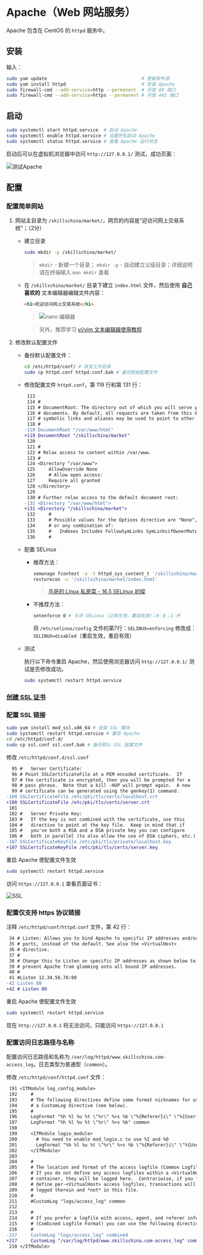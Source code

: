 # Apache（Web 网站服务）

Apache 包含在 CentOS 的 `httpd` 服务中。

## 安装

输入：
```sh
sudo yum update                                   # 更新软件源
sudo yum install httpd                            # 安装 Apache
sudo firewall-cmd --add-service=http --permanent  # 开放 80 端口
sudo firewall-cmd --add-service=https --permanent # 开放 443 端口
```

## 启动

```sh
sudo systemctl start httpd.service  # 启动 Apache
sudo systemctl enable httpd.service # 设置开机启动 Apache
sudo systemctl status httpd.service # 查看 Apache 运行状态
```

启动后可以在虚拟机浏览器中访问 `http://127.0.0.1/` 测试，成功页面：

![测试Apache](./img/testApache.jpg)

## 配置

### 配置简单网站

1. 网站主目录为 `/skillschina/market/`，网页的内容是“迎访问网上交易系统”；（2分）

   - 建立目录

     ```sh
     sudo mkdir -p /skillschina/market/
     ```

     > `mkdir` - 新建一个目录；
     > `mkdir -p` - 自动建立父级目录；详细说明请在终端输入 `man mkdir` 查看
   - 在 `/skillschina/market/` 目录下建立 `index.html` 文件，然后使用 **自己喜欢的** 文本编辑器编辑文件内容：

     ```html
     <h1>欢迎访问网上交易系统</h1>
     ```

     > ![nano 编辑器](./img/nano.jpg)
     
     > 另外，推荐学习 [vi/vim 文本编辑器使用教程](https://www.runoob.com/linux/linux-vim.html)

2. 修改默认配置文件

   - 备份默认配置文件：

     ```sh
     cd /etc/httpd/conf/ # 改变工作目录
     sudo cp httpd.conf httpd.conf.bak # 备份原始配置文件
     ```

   - 修改配置文件 `httpd.conf`，第 119 行和第 131 行：

     ```diff
      113 
      114 #
      115 # DocumentRoot: The directory out of which you will serve your
      116 # documents. By default, all requests are taken from this directory, but
      117 # symbolic links and aliases may be used to point to other locations.
      118 #
     -119 DocumentRoot "/var/www/html"
     +119 DocumentRoot "/skillschina/market"
      120 
      121 #
      122 # Relax access to content within /var/www.
      123 #
      124 <Directory "/var/www">
      125     AllowOverride None
      126     # Allow open access:
      127     Require all granted
      128 </Directory>
      129 
      130 # Further relax access to the default document root:
     -131 <Directory "/var/www/html">
     +131 <Directory "/skillschina/market">
      132     #
      133     # Possible values for the Options directive are "None", "All",
      134     # or any combination of:
      135     #   Indexes Includes FollowSymLinks SymLinksifOwnerMatch ExecCGI MultiViews
      136     #
     ```

   - 配置 SELinux

     + 推荐方法：

       ```sh
       semanage fcontext -a -t httpd_sys_content_t '/skillschina/market/index.html'
       restorecon -v '/skillschina/market/index.html'
       ```

       > [鸟哥的 Linux 私房菜 - 16.5 SELinux 初探](http://linux.vbird.org/linux_basic/0440processcontrol.php#selinux)

     + 不推荐方法：

       ```sh
       setenforce 0 # 关闭 SELinux（立即生效，重启失效）；0-关；1-开
       ```

       将 `/etc/selinux/config` 文件的第7行：`SELINUX=enforcing`
       修改成：`SELINUX=disabled`（重启生效，重启有效）

   - 测试

     执行以下命令重启 Apache，然后使用浏览器访问 `http://127.0.0.1/` 测试是否修改成功。

     ```sh
     sudo systemctl restart httpd.service
     ```

### [创建 SSL 证书](../CA/#创建-ssl-证书)

### 配置 SSL 链接

```sh
sudo yum install mod_ssl.x86_64 # 安装 SSL 模块
sudo systemctl restart httpd.service # 重启 Apache
cd /etc/httpd/conf.d/
sudo cp ssl.conf ssl.conf.bak # 备份默认 SSL 配置文件
```

修改 `/etc/httpd/conf.d/ssl.conf`

```diff
  95 #   Server Certificate:
  96 # Point SSLCertificateFile at a PEM encoded certificate.  If
  97 # the certificate is encrypted, then you will be prompted for a
  98 # pass phrase.  Note that a kill -HUP will prompt again.  A new
  99 # certificate can be generated using the genkey(1) command.
-100 SSLCertificateFile /etc/pki/tls/certs/localhost.crt
+100 SSLCertificateFile /etc/pki/tls/certs/server.crt
 101 
 102 #   Server Private Key:
 103 #   If the key is not combined with the certificate, use this
 104 #   directive to point at the key file.  Keep in mind that if
 105 #   you've both a RSA and a DSA private key you can configure
 106 #   both in parallel (to also allow the use of DSA ciphers, etc.)
-107 SSLCertificateKeyFile /etc/pki/tls/private/localhost.key
+107 SSLCertificateKeyFile /etc/pki/tls/certs/server.key
```

重启 Apache 使配置文件生效

```sh
sudo systemctl restart httpd.service
```

访问 `https://127.0.0.1` 查看页面证书：

![SSL](./img/sslDone.jpg)

### 配置仅支持 https 协议链接

注释 `/etc/httpd/conf/httpd.conf` 文件，第 42 行：

```diff
 34 # Listen: Allows you to bind Apache to specific IP addresses and/or
 35 # ports, instead of the default. See also the <VirtualHost>
 36 # directive.
 37 #
 38 # Change this to Listen on specific IP addresses as shown below to 
 39 # prevent Apache from glomming onto all bound IP addresses.
 40 #
 41 #Listen 12.34.56.78:80
-42 Listen 80
+42 # Listen 80
```

重启 Apache 使配置文件生效

```sh
sudo systemctl restart httpd.service
```

现在 `http://127.0.0.1` 将无法访问，只能访问 `https://127.0.0.1`

### 配置访问日志路径与名称

配置访问日志路径和名称为 `/var/log/httpd/www.skillschina.com-access_log`，日志类型为普通型（`common`）。

修改 `/etc/httpd/conf/httpd.conf` 文件：

```diff
 191 <IfModule log_config_module>
 192     #
 193     # The following directives define some format nicknames for use with
 194     # a CustomLog directive (see below).
 195     #
 196     LogFormat "%h %l %u %t \"%r\" %>s %b \"%{Referer}i\" \"%{User-Agent}i\"" combined
 197     LogFormat "%h %l %u %t \"%r\" %>s %b" common
 198 
 199     <IfModule logio_module>
 200       # You need to enable mod_logio.c to use %I and %O
 201       LogFormat "%h %l %u %t \"%r\" %>s %b \"%{Referer}i\" \"%{User-Agent}i\" %I %O" combinedio
 202     </IfModule>
 203 
 204     #
 205     # The location and format of the access logfile (Common Logfile Format).
 206     # If you do not define any access logfiles within a <VirtualHost>
 207     # container, they will be logged here.  Contrariwise, if you *do*
 208     # define per-<VirtualHost> access logfiles, transactions will be
 209     # logged therein and *not* in this file.
 210     #
 211     #CustomLog "logs/access_log" common
 212 
 213     #
 214     # If you prefer a logfile with access, agent, and referer information
 215     # (Combined Logfile Format) you can use the following directive.
 216     #
-217     CustomLog "logs/access_log" combined
+217     CustomLog "/var/log/httpd/www.skillschina.com-access_log" common
 218 </IfModule>
```